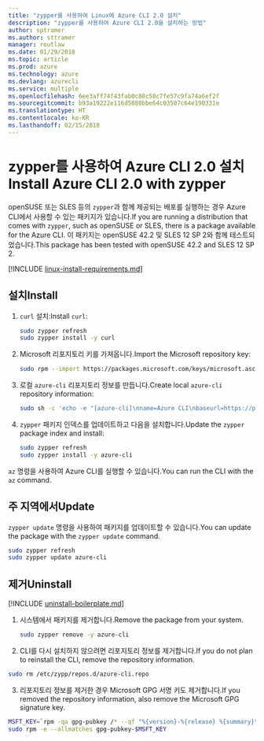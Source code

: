 ```yaml
---
title: "zypper를 사용하여 Linux에 Azure CLI 2.0 설치"
description: "zypper를 사용하여 Azure CLI 2.0을 설치하는 방법"
author: sptramer
ms.author: sttramer
manager: routlaw
ms.date: 01/29/2018
ms.topic: article
ms.prod: azure
ms.technology: azure
ms.devlang: azurecli
ms.service: multiple
ms.openlocfilehash: 6ee3aff74f43fab0c80c58c7fe57c9fa74a6ef2f
ms.sourcegitcommit: b93a19222e116d5880bbe64c03507c64e190331e
ms.translationtype: HT
ms.contentlocale: ko-KR
ms.lasthandoff: 02/15/2018
---
```

# <a name="install-azure-cli-20-with-zypper"></a><span data-ttu-id="fccd9-103">zypper를 사용하여 Azure CLI 2.0 설치</span><span class="sxs-lookup"><span data-stu-id="fccd9-103">Install Azure CLI 2.0 with zypper</span></span>

<span data-ttu-id="fccd9-104">openSUSE 또는 SLES 등의 `zypper`과 함께 제공되는 배포를 실행하는 경우 Azure CLI에서 사용할 수 있는 패키지가 있습니다.</span><span class="sxs-lookup"><span data-stu-id="fccd9-104">If you are running a distribution that comes with `zypper`, such as openSUSE or SLES, there is a package available for the Azure CLI.</span></span> <span data-ttu-id="fccd9-105">이 패키지는 openSUSE 42.2 및 SLES 12 SP 2와 함께 테스트되었습니다.</span><span class="sxs-lookup"><span data-stu-id="fccd9-105">This package has been tested with openSUSE 42.2 and SLES 12 SP 2.</span></span>

[!INCLUDE [linux-install-requirements.md](includes/linux-install-requirements.md)]

## <a name="install"></a><span data-ttu-id="fccd9-106">설치</span><span class="sxs-lookup"><span data-stu-id="fccd9-106">Install</span></span>

1. <span data-ttu-id="fccd9-107">`curl` 설치:</span><span class="sxs-lookup"><span data-stu-id="fccd9-107">Install `curl`:</span></span>

   ```bash
   sudo zypper refresh
   sudo zypper install -y curl
   ```

2. <span data-ttu-id="fccd9-108">Microsoft 리포지토리 키를 가져옵니다.</span><span class="sxs-lookup"><span data-stu-id="fccd9-108">Import the Microsoft repository key:</span></span>

   ```bash
   sudo rpm --import https://packages.microsoft.com/keys/microsoft.asc
   ```

3. <span data-ttu-id="fccd9-109">로컬 `azure-cli` 리포지토리 정보를 만듭니다.</span><span class="sxs-lookup"><span data-stu-id="fccd9-109">Create local `azure-cli` repository information:</span></span>

   ```bash
   sudo sh -c 'echo -e "[azure-cli]\nname=Azure CLI\nbaseurl=https://packages.microsoft.com/yumrepos/azure-cli\nenabled=1\ntype=rpm-md\ngpgcheck=1\ngpgkey=https://packages.microsoft.com/keys/microsoft.asc" > /etc/zypp/repos.d/azure-cli.repo'
   ```

4. <span data-ttu-id="fccd9-110">`zypper` 패키지 인덱스를 업데이트하고 다음을 설치합니다.</span><span class="sxs-lookup"><span data-stu-id="fccd9-110">Update the `zypper` package index and install:</span></span>

   ```bash
   sudo zypper refresh
   sudo zypper install -y azure-cli
   ```

<span data-ttu-id="fccd9-111">`az` 명령을 사용하여 Azure CLI를 실행할 수 있습니다.</span><span class="sxs-lookup"><span data-stu-id="fccd9-111">You can run the CLI with the `az` command.</span></span>

## <a name="update"></a><span data-ttu-id="fccd9-112">주 지역에서</span><span class="sxs-lookup"><span data-stu-id="fccd9-112">Update</span></span>

<span data-ttu-id="fccd9-113">`zypper update` 명령을 사용하여 패키지를 업데이트할 수 있습니다.</span><span class="sxs-lookup"><span data-stu-id="fccd9-113">You can update the package with the `zypper update` command.</span></span>

```bash
sudo zypper refresh
sudo zypper update azure-cli
```

## <a name="uninstall"></a><span data-ttu-id="fccd9-114">제거</span><span class="sxs-lookup"><span data-stu-id="fccd9-114">Uninstall</span></span>

[!INCLUDE [uninstall-boilerplate.md](includes/uninstall-boilerplate.md)]

1. <span data-ttu-id="fccd9-115">시스템에서 패키지를 제거합니다.</span><span class="sxs-lookup"><span data-stu-id="fccd9-115">Remove the package from your system.</span></span>

    ```bash
    sudo zypper remove -y azure-cli
    ```

2. <span data-ttu-id="fccd9-116">CLI를 다시 설치하지 않으려면 리포지토리 정보를 제거합니다.</span><span class="sxs-lookup"><span data-stu-id="fccd9-116">If you do not plan to reinstall the CLI, remove the repository information.</span></span>

  ```bash
  sudo rm /etc/zypp/repos.d/azure-cli.repo
  ```

3. <span data-ttu-id="fccd9-117">리포지토리 정보를 제거한 경우 Microsoft GPG 서명 키도 제거합니다.</span><span class="sxs-lookup"><span data-stu-id="fccd9-117">If you removed the repository information, also remove the Microsoft GPG signature key.</span></span>

  ```bash
  MSFT_KEY=`rpm -qa gpg-pubkey /* --qf "%{version}-%{release} %{summary}\n" | grep Microsoft | awk '{print $1}'`
  sudo rpm -e --allmatches gpg-pubkey-$MSFT_KEY
  ```

